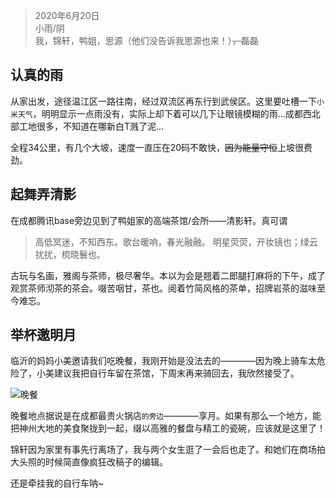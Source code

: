 > 2020年6月20日<br>
小雨/阴<br>
我，锦轩，鸭姐，思源（他们没告诉我思源也来！）<s>，磊磊</s>

## 认真的雨

从家出发，途径温江区一路往南，经过双流区再东行到武侯区。这里要吐槽一下`小米天气`，明明显示一点雨没有，实际上却下着可以几下让眼镜模糊的雨...成都西北部工地很多，不知道在哪新白T溅了泥...

全程34公里，有几个大坡，速度一直压在20码不敢快，<s>因为能量守恒</s>上坡很费劲。

## 起舞弄清影

在成都腾讯base旁边见到了鸭姐家的高端茶馆/会所——清影轩。真可谓

> 高低冥迷，不知西东。歌台暖响，春光融融。
> 明星荧荧，开妆镜也；绿云扰扰，梳晓鬟也。

古玩与名画，雅阁与茶师，极尽奢华。本以为会是翘着二郎腿打麻将的下午，成了观赏茶师沏茶的茶会。啜苦咽甘，茶也。阅着竹简风格的茶单，招牌岩茶的滋味至今难忘。

## 举杯邀明月

临沂的妈妈小美邀请我们吃晚餐，我刚开始是没法去的————因为晚上骑车太危险了，小美建议我把自行车留在茶馆，下周末再来骑回去，我欣然接受了。

![晚餐](https://i.loli.net/2020/06/21/s3crhP5DABpOuXM.jpg)

晚餐地点据说是在成都最贵火锅店<small>的旁边</small>————享月。如果有那么一个地方，能把神州大地的美食聚拢到一起，缀以高雅的餐盘与精工的瓷碗，应该就是这里了！

锦轩因为家里有事先行离场了，我与两个女生逛了一会后也走了。和她们在商场拍大头照的时候简直像疯狂改稿子的编辑。

还是牵挂我的自行车呐~